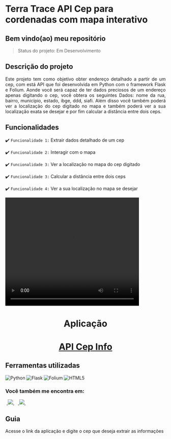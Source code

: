 <h1>Terra Trace API Cep para cordenadas com mapa interativo</h1>

<h2>Bem vindo(ao) meu repositório</h2>

>Status do projeto: Em Desenvolvimento

## Descrição do projeto
 <p align="justify">
Este projeto tem como objetivo obter endereço detalhado a partir de um cep, com está API que foi desenvolvida em Python com o framework
Flask e Folium. Aonde você será capaz de ter dados preciosos de um endereço apenas digitando o cep, você obtera os seguintes Dados: nome da rua, bairro, município, estado, ibge, ddd, siafi. Além disso você também poderá ver a localização do cep digitado no mapa e também poderá ver a sua localização exata se desejar e por fim calcular a distância entre dois ceps.
<div>
 
## Funcionalidades

:heavy_check_mark: `Funcionalidade 1:` Extrair dados detalhado de um cep

:heavy_check_mark: `Funcionalidade 2:` Interagir com o mapa

:heavy_check_mark: `Funcionalidade 3:` Ver a localização no mapa do cep digitado

:heavy_check_mark: `Funcionalidade 3:` Calcular a distância entre dois ceps

:heavy_check_mark: `Funcionalidade 4:` Ver a sua localização no mapa se desejar


        
<video width="420" height="340" controls="controls">
    <source src="./filme.mp4" type="video/mp4">
</video>
 
<div align='center'>
    <h1>Aplicação<h1>
    <a href="https://cotacao-gratis.vercel.app/">API Cep Info</a>
</div>
            
## Ferramentas utilizadas

![Python](https://img.shields.io/badge/Python-14354C?style=for-the-badge&logo=python&logoColor=white) 
![Flask](https://img.shields.io/badge/Flask-000000?style=for-the-badge&logo=flask&logoColor=white")
![Folium](https://img.shields.io/badge/Folium-563D7C?style=for-the-badge&logo=bootstrap&logoColor=white)
![HTML5](https://img.shields.io/badge/HTML5-E34F26?style=for-the-badge&logo=html5&logoColor=white)


   
### Você também me encontra em:
&nbsp;<a href="https://www.linkedin.com/in/habacuque-gosch-de-oliveira-993b45264/">
  <img src="https://img.shields.io/badge/linkedin-%230077B5.svg?style=for-the-badge&logo=linkedin&logoColor=white">
</a>&nbsp;
&nbsp;<a href="https://www.instagram.com/gosch_tlgd">
  <img src="https://img.shields.io/badge/Instagram-%23E4405F.svg?style=for-the-badge&logo=Instagram&logoColor=white">
</a>&nbsp;
 
<h2>Guia</h2>

Acesse o link da aplicação e digite o cep que deseja extrair as informações
